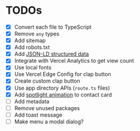 # TODOs

- [x] Convert each file to TypeScript
- [x] Remove `any` types
- [x] Add sitemap
- [x] Add robots.txt
- [x] Add [JSON-LD structured data](https://nextjs.org/docs/app/building-your-application/optimizing/metadata#json-ld)
- [x] Integrate with Vercel Analytics to get view count
- [x] Use local fonts
- [x] Use Vercel Edge Config for clap button
- [x] Create custom clap button
- [x] Use app directory APIs (`route.ts` files)
- [x] Add [spotlight animation](https://buildui.com/recipes/spotlight) to contact card
- [ ] Add metadata
- [ ] Remove unused packages
- [ ] Add toast message
- [ ] Make menu a modal dialog?